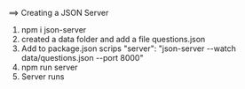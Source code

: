 ==> Creating a JSON Server

1. npm i json-server
2. created a data folder and add a file questions.json
3. Add to package.json scrips
   "server": "json-server --watch data/questions.json --port 8000"
4. npm run server
5. Server runs
